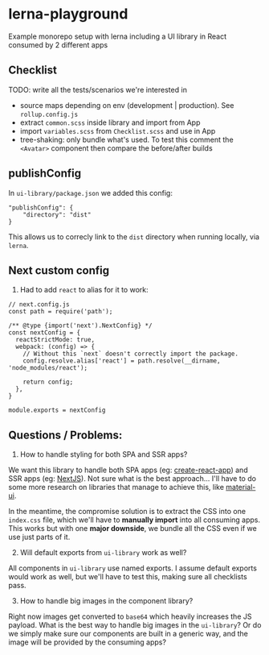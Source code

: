 # lerna-playground
Example monorepo setup with lerna including a UI library in React consumed by 2 different apps

## Checklist

TODO: write all the tests/scenarios we're interested in

* source maps depending on env (development | production). See `rollup.config.js`
* extract `common.scss` inside library and import from App
* import `variables.scss` from `Checklist.scss` and use in App
* tree-shaking: only bundle what's used. To test this comment the `<Avatar>` component then compare the before/after builds


## 


## publishConfig

In `ui-library/package.json` we added this config:

```
"publishConfig": {
    "directory": "dist"
}
```

This allows us to correcly link to the `dist` directory when running locally, via `lerna`.


## Next custom config


1. Had to add `react` to alias for it to work:

```
// next.config.js
const path = require('path');

/** @type {import('next').NextConfig} */
const nextConfig = {
  reactStrictMode: true,
  webpack: (config) => {
    // Without this `next` doesn't correctly import the package.
    config.resolve.alias['react'] = path.resolve(__dirname, 'node_modules/react');

    return config;
  },
}

module.exports = nextConfig

```

## Questions / Problems:


1. How to handle styling for both SPA and SSR apps?

We want this library to handle both SPA apps (eg: [create-react-app](https://create-react-app.dev/)) and SSR apps (eg: [NextJS](https://nextjs.org/)).  Not sure what is the best approach... I'll have to do some more research on libraries that manage to achieve this, like [material-ui](https://github.com/mui-org/material-ui).

In the meantime, the compromise solution is to extract the CSS into one `index.css` file, which we'll have to **manually import** into all consuming apps. This works but with one **major downside**, we bundle all the CSS even if we use just parts of it.


2. Will default exports from `ui-library` work as well?

All components in `ui-library` use named exports. I assume default exports would work as well, but we'll have to test this, making sure all checklists pass.

3. How to handle big images in the component library?

Right now images get converted to `base64` which heavily increases the JS payload. What is the best way to handle big images in the `ui-library`? Or do we simply make sure our components are built in a generic way, and the image will be provided by the consuming apps?
